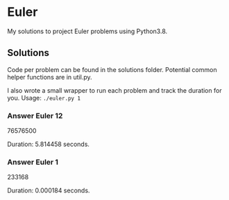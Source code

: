 # Euler

My solutions to project Euler problems using Python3.8.

## Solutions

Code per problem can be found in the solutions folder.
Potential common helper functions are in util.py.

I also wrote a small wrapper to run each problem and track the duration for you.
Usage: ```./euler.py 1```

### Answer Euler 12

76576500

Duration: 5.814458 seconds.

### Answer Euler 1

233168

Duration: 0.000184 seconds.
